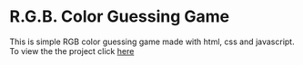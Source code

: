 # R.G.B. Color Guessing Game
This is simple RGB color guessing game made with html, css and javascript.
To view the the project click [here](https://bhed01.github.io/color-game/)
